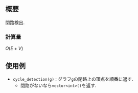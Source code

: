 ## 概要

閉路検出.

### 計算量

$O(E + V)$

## 使用例

- `cycle_detection(g)` : グラフ`g`の閉路上の頂点を順番に返す.
  - 閉路がないなら`vector<int>()`を返す.
